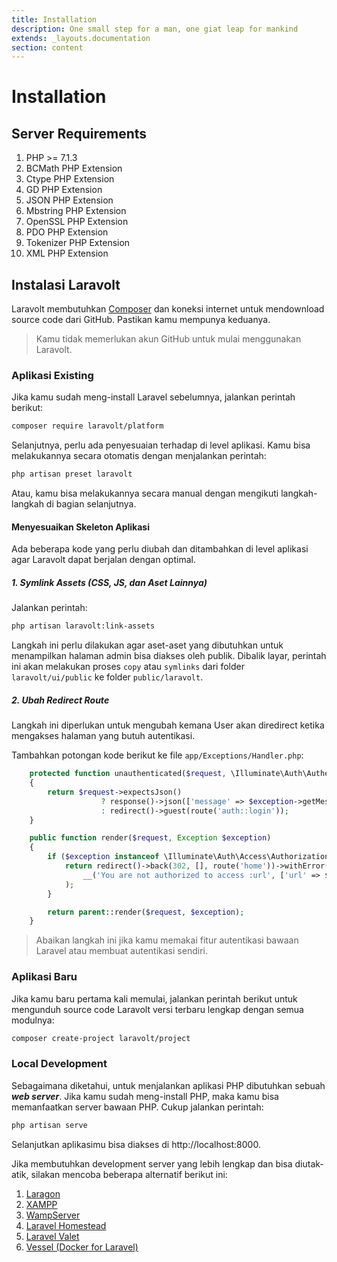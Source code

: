 ```yaml
---
title: Installation
description: One small step for a man, one giat leap for mankind
extends: _layouts.documentation
section: content
---
```


# Installation

## Server Requirements

1. PHP >= 7.1.3
2. BCMath PHP Extension
3. Ctype PHP Extension
4. GD PHP Extension
5. JSON PHP Extension
6. Mbstring PHP Extension
7. OpenSSL PHP Extension
8. PDO PHP Extension
9. Tokenizer PHP Extension
10. XML PHP Extension

## Instalasi Laravolt

Laravolt membutuhkan [Composer](https://getcomposer.org/) dan koneksi internet untuk mendownload source code dari GitHub. Pastikan kamu mempunya keduanya.

> Kamu tidak memerlukan akun GitHub untuk mulai menggunakan Laravolt.



### Aplikasi Existing 

Jika kamu sudah meng-install Laravel sebelumnya, jalankan perintah berikut:

```bash
composer require laravolt/platform
```

Selanjutnya, perlu ada penyesuaian terhadap di level aplikasi. Kamu bisa melakukannya secara otomatis dengan menjalankan perintah:

```bash
php artisan preset laravolt
```

Atau, kamu bisa melakukannya secara manual dengan mengikuti langkah-langkah di bagian selanjutnya.

#### Menyesuaikan Skeleton Aplikasi

Ada beberapa kode yang perlu diubah dan ditambahkan di level aplikasi agar Laravolt dapat berjalan dengan optimal.

##### 1. Symlink Assets (CSS, JS, dan Aset Lainnya)

Jalankan perintah:

```bash
php artisan laravolt:link-assets
```

Langkah ini perlu dilakukan agar aset-aset yang dibutuhkan untuk menampilkan halaman admin bisa diakses oleh publik. Dibalik layar, perintah ini akan melakukan proses `copy` atau `symlinks` dari folder `laravolt/ui/public` ke folder `public/laravolt`.

##### 2. Ubah Redirect Route
Langkah ini diperlukan untuk mengubah kemana User akan diredirect ketika mengakses halaman yang butuh autentikasi.

Tambahkan potongan kode berikut ke file `app/Exceptions/Handler.php`:


```php
    protected function unauthenticated($request, \Illuminate\Auth\AuthenticationException $exception)
    {
        return $request->expectsJson()
                    ? response()->json(['message' => $exception->getMessage()], 401)
                    : redirect()->guest(route('auth::login'));
    }

    public function render($request, Exception $exception)
    {
        if ($exception instanceof \Illuminate\Auth\Access\AuthorizationException) {
            return redirect()->back(302, [], route('home'))->withError(
                __('You are not authorized to access :url', ['url' => $request->fullUrl()])
            );
        }

        return parent::render($request, $exception);
    }
```


> Abaikan langkah ini jika kamu memakai fitur autentikasi bawaan Laravel atau membuat autentikasi sendiri.

### Aplikasi Baru

Jika kamu baru pertama kali memulai, jalankan perintah berikut untuk mengunduh source code Laravolt versi terbaru lengkap dengan semua modulnya:

```bash
composer create-project laravolt/project
```



### Local Development

Sebagaimana diketahui, untuk menjalankan aplikasi PHP dibutuhkan sebuah ***web server***. Jika kamu sudah meng-install PHP, maka kamu bisa memanfaatkan server bawaan PHP. Cukup jalankan perintah:

```bash
php artisan serve
```

Selanjutkan aplikasimu bisa diakses di http://localhost:8000.

Jika membutuhkan development server yang lebih lengkap dan bisa diutak-atik, silakan mencoba beberapa alternatif berikut ini:

1. [Laragon](https://laragon.org/)
2. [XAMPP](https://www.apachefriends.org/index.html)
3. [WampServer](http://www.wampserver.com/en)
4. [Laravel Homestead](https://laravel.com/docs/5.8/homestead)
5. [Laravel Valet](https://laravel.com/docs/5.8/valet)
6. [Vessel (Docker for Laravel)](https://vessel.shippingdocker.com/)